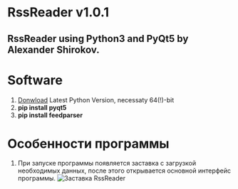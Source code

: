 # RssReader v1.0.1
RssReader using Python3 and PyQt5 by Alexander Shirokov.
---
# Software
1. [Donwload](https://www.python.org/downloads/release/python-371/) Latest Python Version, necessaty 64(!)-bit
2. **pip install pyqt5**
3. **pip install feedparser**
# Особенности программы
1. При запуске программы появляется заставка с загрузкой необходимых данных, после этого открывается основной интерфейс программы.
![Заставка RssReader](http://webdesign.ru.net/images/Heydon_min.jpg)

